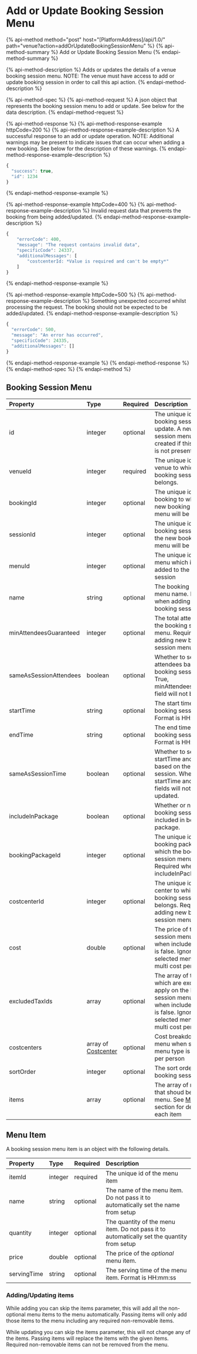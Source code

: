 # Add or Update Booking Session Menu

{% api-method method="post" host="\[PlatformAddress\]/api/1.0/" path="venue?action=addOrUpdateBookingSessionMenu" %}
{% api-method-summary %}
Add or Update Booking Session Menu
{% endapi-method-summary %}

{% api-method-description %}
Adds or updates the details of a venue booking session menu. NOTE: The venue must have access to add or update booking session in order to call this api action.
{% endapi-method-description %}

{% api-method-spec %}
{% api-method-request %}
A json object that represents the booking session menu to add or update. See below for the data description.
{% endapi-method-request %}

{% api-method-response %}
{% api-method-response-example httpCode=200 %}
{% api-method-response-example-description %}
A successful response to an add or update operation. NOTE: Additional warnings may be present to indicate issues that can occur when adding a new booking. See below for the description of these warnings.
{% endapi-method-response-example-description %}

```javascript
{
  "success": true,
  "id": 1234
}
```
{% endapi-method-response-example %}

{% api-method-response-example httpCode=400 %}
{% api-method-response-example-description %}
Invalid request data that prevents the booking from being added/updated.
{% endapi-method-response-example-description %}

```javascript
{
    "errorCode": 400,
    "message": "The request contains invalid data",
    "specificCode": 24337,
    "additionalMessages": [
        "costcenterId: *Value is required and can't be empty*"
    ]
}
```
{% endapi-method-response-example %}

{% api-method-response-example httpCode=500 %}
{% api-method-response-example-description %}
Something unexpected occurred whilst processing the request. The booking should not be expected to be added/updated.
{% endapi-method-response-example-description %}

```javascript
{
  "errorCode": 500,
  "message": "An error has occurred",
  "specificCode": 24335,
  "additionalMessages": []
}
```
{% endapi-method-response-example %}
{% endapi-method-response %}
{% endapi-method-spec %}
{% endapi-method %}

## Booking Session Menu

| Property | Type | Required | Description |
| :--- | :--- | :--- | :--- |
| id | integer | optional | The unique id of the booking session menu to update. A new booking session menu will be created if this parameter is not present. |
| venueId | integer | required | The unique id of the venue to which the booking session menu belongs. |
| bookingId | integer | optional | The unique id of the booking to which the new booking session menu will be assigned. |
| sessionId | integer | optional | The unique id of the booking session to which the new booking session menu will be assigned. |
| menuId | integer | optional | The unique id of the menu which is being added to the booking session |
| name | string | optional | The booking session menu name. Required when adding a new booking session menu. |
| minAttendeesGuaranteed | integer | optional | The total attendees of the booking session menu. Required when adding new booking session menu. |
| sameAsSessionAttendees | boolean | optional | Whether to set the attendees based on the booking session. When True, minAttendeesGuaranteed field will not be updated. |
| startTime | string | optional | The start time of the booking session menu. Format is HH:mm:ss |
| endTime | string | optional | The end time of the booking session menu. Format is HH:mm:ss |
| sameAsSessionTime | boolean | optional | Whether to set the startTime and endTime based on the booking session. When true, the startTime and endTime fields will not be updated. |
| includeInPackage | boolean | optional | Whether or not the booking session is included in booking package. |
| bookingPackageId | integer | optional | The unique id of the booking package to which the booking session menu belongs. Required when includeInPackage is true |
| costcenterId | integer | optional | The unique id of the cost center to which the booking session menu belongs. Required when adding new booking session menu |
| cost | double | optional | The price of the booking session menu. Required when includeInPackage is false. Ignored when selected menu type is multi cost per person |
| excludedTaxIds | array | optional | The array of tax Ids which are excluded to apply on the booking session menu. Required when includeInPackage is false. Ignored when selected menu type is multi cost per person |
| costcenters | array of [Costcenter](get-booking-session-menu-list.md#costcenter) | optional | Cost breakdown of a menu when selected menu type is multi cost per person|
| sortOrder | integer | optional | The sort order of the booking session menu |
| items | array | optional | The array of menu items that shoud be added to menu. See [Menu Item](add-or-update-booking-session-menu.md#menu-item) section for details of each item |

## Menu Item

A booking session menu item is an object with the following details.

| Property | Type | Required | Description |
| :--- | :--- | :--- | :--- |
| itemId | integer | required | The unique id of the menu item |
| name | string | optional | The name of the menu item. Do not pass it to automatically set the name from setup |
| quantity | integer | optional | The quantity of the menu item. Do not pass it to automatically set the quantity from setup |
| price | double | optional | The price of the _optional_ menu item. |
| servingTime | string | optional | The serving time of the menu item. Format is HH:mm:ss |

### Adding/Updating items

While adding you can skip the items parameter, this will add all the non-optional menu items to the menu automatically. Passing items will only add those items to the menu including any required non-removable items.

While updating you can skip the items parameter, this will not change any of the items. Passing items will replace the items with the given items. Required non-removable items can not be removed from the menu.

